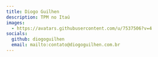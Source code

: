 ```yaml
---
title: Diogo Guilhen 
description: TPM no Itaú
images:
  - https://avatars.githubusercontent.com/u/7537506?v=4
socials:
  github: diogoguilhen
  email: mailto:contato@diogoguilhen.com.br
---
```


